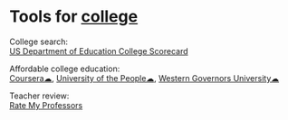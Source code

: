 
# Tools for [college](https://adequate.life/college/)

College search:  
[US Department of Education College Scorecard](https://collegescorecard.ed.gov/)

Affordable college education:  
[Coursera☁](https://www.coursera.org/),
[University of the People☁](https://www.uopeople.edu/),
[Western Governors University☁](https://www.wgu.edu/)

Teacher review:  
[Rate My Professors](https://www.ratemyprofessors.com/)
